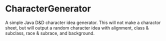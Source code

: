 # CharacterGenerator
A simple Java D&D character idea generator. This will not make a charactor sheet, but will output a random character idea with alignment, class & subclass, race & subrace, and background.

